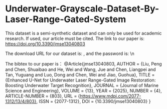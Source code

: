 # Underwater-Grayscale-Dataset-By-Laser-Range-Gated-System
This dataset is a semi-synthetic dataset and can only be used for academic research. If used, our article must be cited.
The link to our paper is: https://doi.org/10.3390/jmse13040803

The download URL for our dataset is: , and the password is: \n

The bibtex to our paper is：
@Article{jmse13040803,
AUTHOR = {Liu, Peng and Chen, Shuaibao and He, Wei and Wang, Jue and Chen, Liangpei and Tan, Yuguang and Luo, Dong and Chen, Wei and Jiao, Guohua},
TITLE = {Enhanced U-Net for Underwater Laser Range-Gated Image Restoration: Boosting Underwater Target Recognition},
JOURNAL = {Journal of Marine Science and Engineering},
VOLUME = {13},
YEAR = {2025},
NUMBER = {4},
ARTICLE-NUMBER = {803},
URL = {https://www.mdpi.com/2077-1312/13/4/803},
ISSN = {2077-1312},
DOI = {10.3390/jmse13040803}
}
